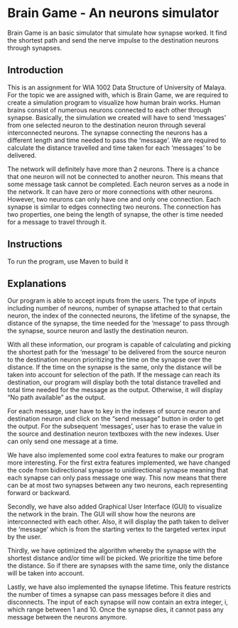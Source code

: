 # Brain Game - An neurons simulator

Brain Game is an basic simulator that simulate how synapse worked. It find the shortest path and send the nerve impulse to the destination neurons through synapses.

## Introduction
This is an assignment for WIA 1002 Data Structure of University of Malaya. For the topic we are assigned with, which is Brain Game, we are required to create a simulation program to visualize how human brain works. Human brains consist of numerous neurons connected to each other through synapse. Basically, the simulation we created will have to send ‘messages’ from one selected neuron to the destination neuron through several interconnected neurons. The synapse connecting the neurons has a different length and time needed to pass the ‘message’. We are required to calculate the distance travelled and time taken for each ‘messages’ to be delivered.

The network will definitely have more than 2 neurons. There is a chance that one neuron will not be connected to another neuron. This means that some message task cannot be completed. Each neuron serves as a node in the network. It can have zero or more connections with other neurons. However, two neurons can only have one and only one connection. Each synapse is similar to edges connecting two neurons. The connection has two properties, one being the length of synapse, the other is time needed for a message to travel through it.

## Instructions
To run the program, use Maven to build it

## Explanations
Our program is able to accept inputs from the users. The type of inputs including number of neurons, number of synapse attached to that certain neuron, the index of the connected neurons, the lifetime of the synapse, the distance of the synapse, the time needed for the ‘message’ to pass through the synapse, source neuron and lastly the destination neuron. 

With all these information, our program is capable of calculating and picking the shortest path for the ‘message’ to be delivered from the source neuron to the destination neuron prioritizing the time on the synapse over the distance. If the time on the synapse is the same, only the distance will be taken into account for selection of the path. If the message can reach its destination, our program will display both the total distance travelled and total time needed for the message as the output. Otherwise, it will display “No path available” as the output. 

For each message, user have to key in the indexes of source neuron and destination neuron                and click on the “send message” button in order to get the output. For the subsequent ‘messages’, user has to erase the value in the source and destination neuron textboxes with the new indexes. User can only send one message at a time. 

We have also implemented some cool extra features to make our program more interesting. For the first extra features implemented, we have changed the code from bidirectional synapse to unidirectional synapse meaning that each synapse can only pass message one way. This now means that there can be at most two synapses between any two neurons, each representing forward or backward.

Secondly, we have also added Graphical User Interface (GUI) to visualize the network in the brain. The GUI will show how the neurons are interconnected with each other. Also, it will display the path taken to deliver the ‘message’ which is from the starting vertex to the targeted vertex input by the user.

Thirdly, we have optimized the algorithm whereby the synapse with the shortest distance and/or time will be picked. We prioritize the time before the distance. So if there are synapses with the same time, only the distance will be taken into account.

Lastly, we have also implemented the synapse lifetime. This feature restricts the number of times a synapse can pass messages before it dies and disconnects. The input of each synapse will now contain an extra integer, i, which range between 1 and 10. Once the synapse dies, it cannot pass any message between the neurons anymore.

